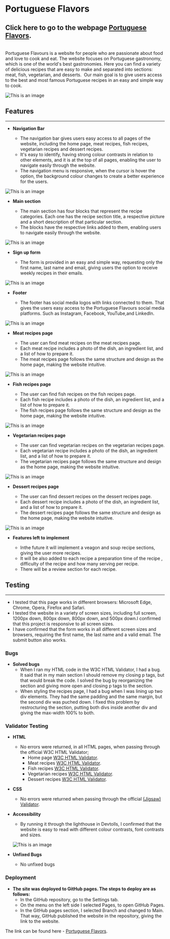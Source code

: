 # Portuguese Flavors

## Click here to go to the webpage [Portuguese Flavors](https://claudio-cruz.github.io/portuguese-flavors/).
<br>
Portuguese Flavours is a website for people who are passionate about food and love to cook and eat. The website focuses on Portuguese gastronomy, which is one of the world's best gastronomies. Here you can find a variety of delicious recipes that are easy to make and separated into sections: meat, fish, vegetarian, and desserts. 
Our main goal is to give users access to the best and most famous Portuguese recipes in an easy and simple way to cook.

<br>

![This is an image](./assets/images/media-quires-layouts.png)

## Features
<hr>

- __Navigation Bar__

  - The navigation bar gives users easy access to all pages of the website, including the home page, meat recipes, fish recipes, vegetarian recipes and dessert recipes.
  - It's easy to identify, having strong colour contrasts in relation to other elements, and it is at the top of all pages, enabling the user to navigate easily through the website.
  - The navigation menu is responsive, when the cursor is hover the option, the background colour changes to create a better experience for the users.

![This is an image](./assets/images/navigation-menu-img.png)

- __Main section__

  - The main section has four blocks that represent the recipe categories. Each one has the recipe section title, a respective picture and a short description of that particular section.
  - The blocks have the respective links added to them, enabling users to navigate easily through the website.

![This is an image](./assets/images/main-section-img.png)

- __Sign up form__

  - The form is provided in an easy and simple way, requesting  only the first name, last name and email, giving users the  option to receive weekly recipes in their emails.

![This is an image](./assets/images/signup-form-img.png)

- __Footer__

  - The footer has social media logos with links connected to them. That gives the users easy access to the Portuguese Flavours social media platforms. Such as Instagram, Facebook, YouTube,and LinkedIn.

![This is an image](./assets/images/footer-img.png)

- __Meat recipes page__

    - The user can find meat recipes on the meat recipes page.
    - Each meat recipe includes a photo of the dish, an ingredient list, and a list of how to prepare it.
    - The meat recipes page follows the same structure and design as the home page, making the website intuitive.

![This is an image](./assets/images/meat-recipes-img.png)

- __Fish recipes page__

    - The user can find fish recipes on the fish recipes page.
    - Each fish recipe includes a photo of the dish, an ingredient list, and a list of how to prepare it.
    - The fish recipes page follows the same structure and design as the home page, making the website intuitive.

![This is an image](./assets/images/fish-recipes-img.png)    

- __Vegetarian recipes page__

    - The user can find vegetarian recipes on the vegetarian recipes page.
    - Each vegetarian recipe includes a photo of the dish, an ingredient list, and a list of how to prepare it.
    - The vegetarian recipes page follows the same structure and design as the home page, making the website intuitive.

![This is an image](./assets/images/vegetarian-recipes-img.png)

- __Dessert recipes page__

    - The user can find dessert recipes on the dessert recipes page.
    - Each dessert recipe includes a photo of the dish, an ingredient list, and a list of how to prepare it.
    - The dessert recipes page follows the same structure and design as the home page, making the website intuitive.

![This is an image](./assets/images/desserts-recipes-img.png)

- __Features left to implement__

  - Inthe future it will implement a veagon and soup recipe sections, giving the user more recipes.
  - It will be also added to each recipe a preparation time of the recipe , difficulty of the recipe and how many serving per recipe.
  - There will be a review section for each recipe.

## Testing
<hr>

 -  I tested that this page works in different browsers: Microsoft Edge, Chrome, Opera, Firefox and Safari.
  - I tested the website in a variety of screen sizes, including full screen, 1200px down, 800px down, 800px down, and 500px down.I confirmed that this project is responsive to all screen sizes.
  - I have confirmed that the form works in all different screen sizes and browsers, requiring the first name, the last name and a valid email. The submit button also works.

### Bugs

- __Solved bugs__
  - When I ran my HTML code in the W3C HTML Validator, I had a bug. It said that in my main section I should remove my closing p tags, but that would break the code. I solved the bug by reorganizing the section and giving more open and closing p tags to the section.
  -  When styling the recipes page, I had a bug when I was lining up two div elements. They had the same padding and the same margin, but the second div was puched down. I fixed this problem by restrocturing the section, putting both divs inside another div and giving the max-width 100% to both.

### Validator Testing

- __HTML__
  - No errors were returned, in all HTML pages, when passing through the official W3C HTML Validator;
     - Home page [W3C HTML Validator](https://validator.w3.org/nu/?doc=https%3A%2F%2Fclaudio-cruz.github.io%2Fportuguese-flavors%2Findex.html).
     - Meat recipes [W3C HTML Validator](https://validator.w3.org/nu/?doc=https%3A%2F%2Fclaudio-cruz.github.io%2Fportuguese-flavors%2Fmeat-recipes.html).
     - Fish recipes [W3C HTML Validator](https://validator.w3.org/nu/?doc=https%3A%2F%2Fclaudio-cruz.github.io%2Fportuguese-flavors%2Ffish-recipes.html).
     - Vegetarian recipes [W3C HTML Validator](https://validator.w3.org/nu/?doc=https%3A%2F%2Fclaudio-cruz.github.io%2Fportuguese-flavors%2Fvegetarian-recipes.html).
     - Dessert recipes [W3C HTML Validator](https://validator.w3.org/nu/?doc=https%3A%2F%2Fclaudio-cruz.github.io%2Fportuguese-flavors%2Fdesserts-recips.html).
- __CSS__
  - No errors were returned when passing through the official [(Jigsaw) Validator](https://jigsaw.w3.org/css-validator/validator?uri=https%3A%2F%2Fclaudio-cruz.github.io%2Fportuguese-flavors%2Findex.html&profile=css3svg&usermedium=all&warning=1&vextwarning=&lang=sv).

- __Accessibility__
  - By running it through the lighthouse in Devtolls, I confirmed that the website is easy to read with different colour contrasts, font contrasts and sizes.

  ![This is an image](./assets/images/accessibility-img.png)

- __Unfixed Bugs__
  - No unfixed bugs

### Deployment

- __The site was deployed to GitHub pages. The steps to deploy are as follows:__
  - In the GitHub repository, go to the Settings tab.
  - On the menu on the left side I selected Pages, to open GitHub Pages.
  - In the GitHub pages section, I selected Branch and changed to Main. That way, GitHub published the website in the repository, giving the link to the website.

The link can be found here - [Portuguese Flavors](https://claudio-cruz.github.io/portuguese-flavors/).